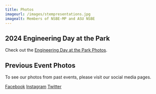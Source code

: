 ```yaml
---
title: Photos
imageurl: /images/stempresentations.jpg
imagealt: Members of NSBE-MP and ASU NSBE
---
```


## 2024 Engineering Day at the Park

Check out the 
<a href="https://photos.google.com/share/AF1QipPiJtRQeffaFp2Y1EIiqWiY9pR_D0EEzvTK-bbFzzSXLMwuw3eoD4J6YDgEwpWUNQ?pli=1&key=alBhNlJ4d1JXTmNISU9kT1RDQ2ZXV3NyMmZSWlBn" target="_blank">
Engineering Day at the Park Photos</a>.

## Previous Event Photos

To see our photos from past events, please visit our social media pages.

<a class="btn text-white" href="https://www.facebook.com/nsbemp" target="_blank">
<i class="bi bi-facebook"></i> Facebook</a>
<a class="text-white btn" href="https://www.instagram.com/nsbemp" target="_blank">
<i class="bi bi-instagram"></i> Instagram</a>
<a class="text-white btn" href="https://twitter.com/nsbemp" target="_blank">
<i class="bi bi-twitter"></i> Twitter</a>
